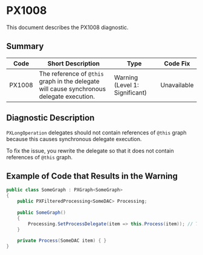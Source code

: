 # PX1008
This document describes the PX1008 diagnostic.

## Summary

| Code   | Short Description                                                                         | Type                           | Code Fix    | 
| ------ | ----------------------------------------------------------------------------------------- | ------------------------------ | ----------- | 
| PX1008 | The reference of `@this` graph in the delegate will cause synchronous delegate execution. | Warning (Level 1: Significant) | Unavailable | 

## Diagnostic Description
`PXLongOperation` delegates should not contain references of `@this` graph because this causes synchronous delegate execution.

To fix the issue, you rewrite the delegate so that it does not contain references of `@this` graph.

## Example of Code that Results in the Warning

```C#
public class SomeGraph : PXGraph<SomeGraph>
{
    public PXFilteredProcessing<SomeDAC> Processing;
  
    public SomeGraph()
    {
        Processing.SetProcessDelegate(item => this.Process(item)); // The PX1008 warning is displayed for this line.
    }
  
    private Process(SomeDAC item) { }
}
```